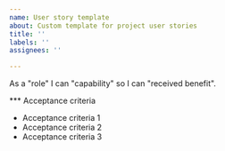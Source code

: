 ```yaml
---
name: User story template
about: Custom template for project user stories
title: ''
labels: ''
assignees: ''

---
```


As a "role" I can "capability" so I can "received benefit".

*** Acceptance criteria
- Acceptance criteria 1
- Acceptance criteria 2
- Acceptance criteria 3

